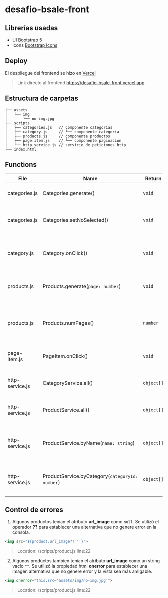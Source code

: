 # desafio-bsale-front

## Librerías usadas

* UI [Bootstrap 5](https://getbootstrap.com/)
* Icons [Bootstrap Icons](https://icons.getbootstrap.com/)

## Deploy

El despliegue del frontend se hizo en [Vercel](https://vercel.com/)

> Link directo al frontend https://desafio-bsale-front.vercel.app

## Estructura de carpetas

```text
├── assets
│   └── img
│       └── no-img.jpg
├── scripts
│   ├── categories.js   // componente categorías
│   ├── category.js     // └── componente categoría
│   ├── products.js     // componente productos
│   ├── page.item.js    // └── componente paginación
│   └── http.service.js // servicio de peticiones http
└── index.html
```

## Functions

| File | Name | Return | Description |
| - | - | - | - |
| categories.js | Categories.generate() | `void` | Genera la lista de categorías |
| categories.js | Categories.setNoSelected() | `void` | Remueve la clase active de los elementos de categoría |
| category.js | Category.onClick() | `void` | Establece el listener click a los elementos de categoría |
| products.js | Products.generate(`page: number`) | `void` | Genera la lista de productos de la página seleccionada |
| products.js | Products.numPages() | `number` | Retorna la cantidad de páginas según la data para la paginación |
| page-item.js | PageItem.onClick() | `void` | Establece el listener click a la paginación |
| http-service.js | CategoryService.all() | `object[]` | Retorna la lista completa de categorías |
| http-service.js | ProductService.all() | `object[]` | Retorna la lista completa de productos |
| http-service.js | ProductService.byName(`name: string`) | `object[]` | Retorna la lista de productos más cercanos a un nombre |
| http-service.js | ProductService.byCategory(`categoryId: number`) | `object[]` | Retorna la lista de productos según categoría |

## Control de errores

1. Algunos productos tenían el atributo **url_image** como `null`. Se utilizó el operador **??** para establecer una alternativa que no genere error en la consola.
```html
<img src="${product.url_image?? ''}">
```
> Location: /scripts/product.js line:22

2. Algunos productos tambien tenían el atributo **url_image** como un string vacío `""`. Se utilizó la propiedad html **onerror** para establecer una imagen alternativa que no genere error y la vista sea más amigable.
```html
<img onerror="this.src='assets/img/no-img.jpg'">
```
> Location: /scripts/product.js line:22